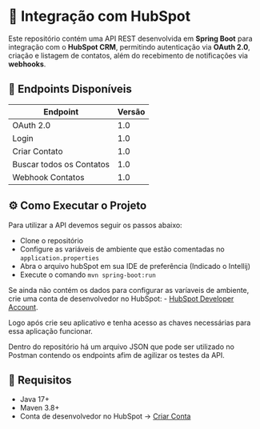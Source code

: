 # 🚀 Integração com HubSpot

Este repositório contém uma API REST desenvolvida em **Spring Boot** para integração com o **HubSpot CRM**, permitindo autenticação via **OAuth 2.0**, criação e listagem de contatos, além do recebimento de notificações via **webhooks**.

## 🔗 Endpoints Disponíveis

| Endpoint | Versão |
|-------|---------|
|OAuth 2.0 | 1.0|
|Login | 1.0|
|Criar Contato | 1.0|
|Buscar todos os Contatos | 1.0|
|Webhook Contatos | 1.0|

## ⚙️ Como Executar o Projeto

Para utilizar a API devemos seguir os passos abaixo:

- Clone o repositório
- Configure as variáveis de ambiente que estão comentadas no `application.properties`
- Abra o arquivo hubSpot em sua IDE de preferência (Indicado o Intellij)
- Execute o comando `mvn spring-boot:run`

Se ainda não contém os dados para configurar as varíaveis de ambiente, crie uma conta de desenvolvedor no HubSpot: - [HubSpot Developer Account](https://developers.hubspot.com/).

Logo após crie seu aplicativo e tenha acesso as chaves necessárias para essa aplicação funcionar.

Dentro do repositório há um arquivo JSON que pode ser utilizado no Postman contendo os endpoints afim de agilizar os testes da API.

## 📝 Requisitos

- Java 17+
- Maven 3.8+
- Conta de desenvolvedor no HubSpot → [Criar Conta](https://developers.hubspot.com/)

